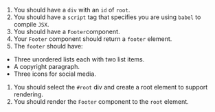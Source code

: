 1. You should have a `div` with an `id` of `root`.
1. You should have a `script` tag that specifies you are using `babel` to compile `JSX`.
1. You should have a `Footer`component.
1. Your `Footer` component should return a `footer` element.
1. The `footer` should have:

- Three unordered lists each with two list items.
- A copyright paragraph.
- Three icons for social media.

1. You should select the `#root` div and create a root element to support rendering.
1. You should render the `Footer` component to the `root` element.

